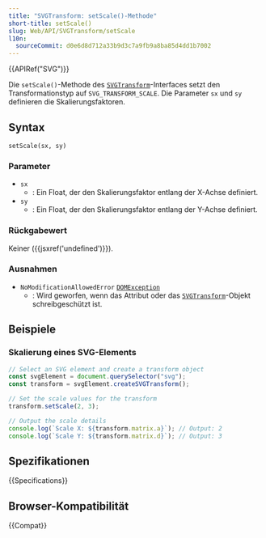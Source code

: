 ```yaml
---
title: "SVGTransform: setScale()-Methode"
short-title: setScale()
slug: Web/API/SVGTransform/setScale
l10n:
  sourceCommit: d0e6d8d712a33b9d3c7a9fb9a8ba85d4dd1b7002
---
```


{{APIRef("SVG")}}

Die `setScale()`-Methode des [`SVGTransform`](/de/docs/Web/API/SVGTransform)-Interfaces setzt den Transformationstyp auf `SVG_TRANSFORM_SCALE`. Die Parameter `sx` und `sy` definieren die Skalierungsfaktoren.

## Syntax

```js-nolint
setScale(sx, sy)
```

### Parameter

- `sx`
  - : Ein Float, der den Skalierungsfaktor entlang der X-Achse definiert.
- `sy`
  - : Ein Float, der den Skalierungsfaktor entlang der Y-Achse definiert.

### Rückgabewert

Keiner ({{jsxref('undefined')}}).

### Ausnahmen

- `NoModificationAllowedError` [`DOMException`](/de/docs/Web/API/DOMException)
  - : Wird geworfen, wenn das Attribut oder das [`SVGTransform`](/de/docs/Web/API/SVGTransform)-Objekt schreibgeschützt ist.

## Beispiele

### Skalierung eines SVG-Elements

```js
// Select an SVG element and create a transform object
const svgElement = document.querySelector("svg");
const transform = svgElement.createSVGTransform();

// Set the scale values for the transform
transform.setScale(2, 3);

// Output the scale details
console.log(`Scale X: ${transform.matrix.a}`); // Output: 2
console.log(`Scale Y: ${transform.matrix.d}`); // Output: 3
```

## Spezifikationen

{{Specifications}}

## Browser-Kompatibilität

{{Compat}}
